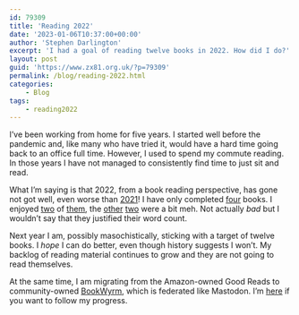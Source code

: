 ```yaml
---
id: 79309
title: 'Reading 2022'
date: '2023-01-06T10:37:00+00:00'
author: 'Stephen Darlington'
excerpt: 'I had a goal of reading twelve books in 2022. How did I do?'
layout: post
guid: 'https://www.zx81.org.uk/?p=79309'
permalink: /blog/reading-2022.html
categories:
    - Blog
tags:
    - reading2022
---
```


<span style="font-size: revert;">I’ve been working from home for five years. I started well before the pandemic and, like many who have tried it, would have a hard time going back to an office full time. However, I used to spend my commute reading. In those years I have not managed to consistently find time to just sit and read.</span>

What I’m saying is that 2022, from a book reading perspective, has gone not got well, even worse than [2021](https://www.zx81.org.uk/blog/reading-2021.html)! I have only completed [four](https://www.zx81.org.uk/tag/reading2022) books. I enjoyed [two](https://www.zx81.org.uk/blog/cloud-without-compromise.html) of [them](https://www.zx81.org.uk/blog/the-art-of-leadership.html), the [other](https://www.zx81.org.uk/blog/radical-candor.html) [two](https://www.zx81.org.uk/blog/fact-and-fallacies-of-software-engineering.html) were a bit meh. Not actually *bad* but I wouldn’t say that they justified their word count.

Next year I am, possibly masochistically, sticking with a target of twelve books. I *hope* I can do better, even though history suggests I won’t. My backlog of reading material continues to grow and they are not going to read themselves.

At the same time, I am migrating from the Amazon-owned Good Reads to community-owned [BookWyrm](https://github.com/bookwyrm-social/bookwyrm), which is federated like Mastodon. I’m [here](https://ramblingreaders.org/user/sdarlington) if you want to follow my progress.
